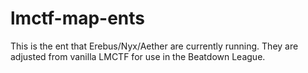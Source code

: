 # lmctf-map-ents
This is the ent that Erebus/Nyx/Aether are currently running. They are adjusted from vanilla LMCTF for use in the Beatdown League.
